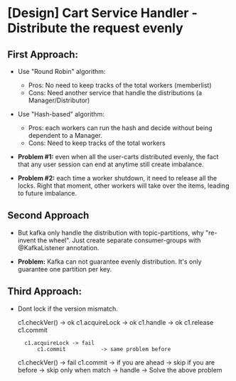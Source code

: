 # [Design] Cart Service Handler - Distribute the request evenly

## First Approach:

- Use "Round Robin" algorithm:
  - Pros: No need to keep tracks of the total workers (memberlist)
  - Cons: Need another service that handle the distributions (a Manager/Distributor)

- Use "Hash-based" algorithm:
	+ Pros: each workers can run the hash and decide without being dependent to a Manager.
	+ Cons: Need to keep tracks of the total workers

- **Problem #1:** even when all the user-carts distributed evenly, the fact that any user session can end at anytime still create imbalance.

- **Problem #2:** each time a worker shutdown, it need to release all the locks. Right that moment, other workers will take over the items, leading to future imbalance.

## Second Approach

- But kafka only handle the distribution with topic-partitions, why "re-invent the wheel". Just create separate consumer-groups with @KafkaListener annotation.

- **Problem:** Kafka can not guarantee evenly distribution. It's only guarantee one partition per key.

## Third Approach:

- Dont lock if the version mismatch.


	c1.checkVer() -> ok
		c1.acquireLock -> ok
			c1.handle -> ok
				c1.release
					c1.commit
					

		c1.acquireLock -> fail
			c1.commit			-> same problem before

	c1.checkVer() -> fail
		c1.commit				-> if you are ahead -> skip
							   if you are before -> skip
							   only when match -> handle -> Solve the above problem